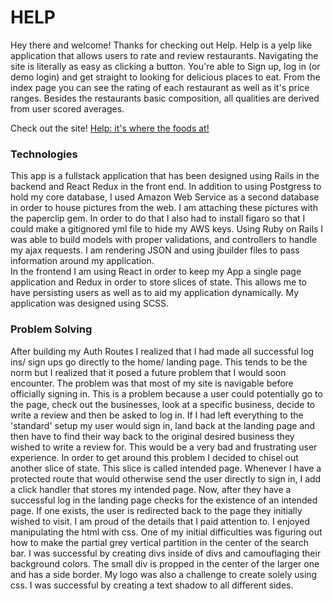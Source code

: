 # HELP

Hey there and welcome! Thanks for checking out Help. Help is a yelp like application that allows users to rate and review restaurants. Navigating the site is literally as easy as clicking a button. You're able to Sign up, log in (or demo login) and get straight to looking for delicious places to eat. From the index page you can see the rating of each restaurant as well as it's price ranges. Besides the restaurants basic composition, all qualities are derived from user scored averages.

Check out the site! [Help: it's where the foods at!](https://help-by-corey-ladovsky.herokuapp.com/#/)

### Technologies

This app is a fullstack application that has been designed using Rails in the backend and React Redux in the front end.
In addition to using Postgress to hold my core database, I used Amazon Web Service as a second database in order to house pictures from the web. I am attaching these pictures with the paperclip gem. In order to do that I also had to install figaro so that I could make a gitignored yml file to hide my AWS keys.
Using Ruby on Rails I was able to build models with proper validations, and controllers to handle my ajax requests. I am rendering JSON and using jbuilder files to pass information around my application.  
In the frontend I am using React in order to keep my App a single page application and Redux in order to store slices of state. This allows me to have persisting users as well as to aid my application dynamically. My application was designed using SCSS.

### Problem Solving

After building my Auth Routes I realized that I had made all successful log ins/ sign ups go directly to the home/ landing page. This tends to be the norm but I realized that it posed a future problem that I would soon encounter. The problem was that most of my site is navigable before officially signing in. This is a problem because a user could potentially go to the page, check out the businesses, look at a specific business, decide to write a review and then be asked to log in. If I had left everything to the 'standard' setup my user would sign in, land back at the landing page and then have to find their way back to the original desired business they wished to write a review for. This would be a very bad and frustrating user experience.
In order to get around this problem I decided to chisel out another slice of state. This slice is called intended page. Whenever I have a protected route that would otherwise send the user directly to sign in, I add a click handler that stores my intended page. Now, after they have a successful log in the landing page checks for the existence of an intended page. If one exists, the user is redirected back to the page they initially wished to visit.
I am proud of the details that I paid attention to. I enjoyed manipulating the html with css. One of my initial difficulties was figuring out how to make the partial grey vertical partition in the center of the search bar. I was successful by creating divs inside of divs and camouflaging their background colors. The small div is propped in the center of the larger one and has a side border. My logo was also a challenge to create solely using css. I was successful by creating a text shadow to all different sides.

